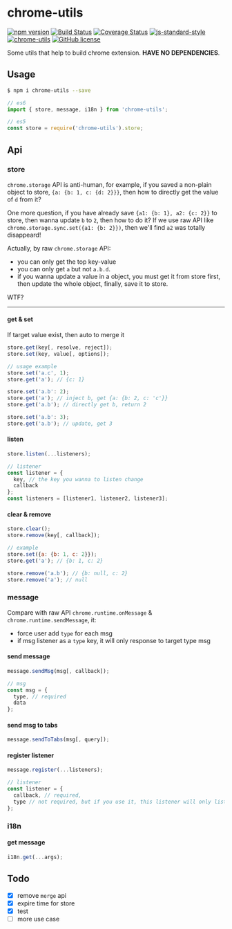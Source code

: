 # chrome-utils

[![npm version](https://badge.fury.io/js/chrome-utils.svg)](https://badge.fury.io/js/chrome-utils) [![Build Status](https://travis-ci.org/ecmadao/chrome-utils.svg?branch=master)](https://travis-ci.org/ecmadao/chrome-utils) [![Coverage Status](https://coveralls.io/repos/github/ecmadao/chrome-utils/badge.svg?branch=master)](https://coveralls.io/github/ecmadao/chrome-utils?branch=master) [![js-standard-style](https://img.shields.io/badge/code%20style-standard-brightgreen.svg)](http://standardjs.com) [![chrome-utils](http://img.shields.io/npm/dm/chrome-utils.svg)](https://www.npmjs.com/package/chrome-utils) [![GitHub license](https://img.shields.io/badge/license-MIT-blue.svg)](https://raw.githubusercontent.com/ecmadao/chrome-utils/master/LICENSE)

Some utils that help to build chrome extension. **HAVE NO DEPENDENCIES**.

## Usage

```bash
$ npm i chrome-utils --save
```

```javascript
// es6
import { store, message, i18n } from 'chrome-utils';

// es5
const store = require('chrome-utils').store;
```

## Api

### store

`chrome.storage` API is anti-human, for example, if you saved a non-plain object to store, `{a: {b: 1, c: {d: 2}}}`, then how to directly get the value of `d` from it?

One more question, if you have already save `{a1: {b: 1}, a2: {c: 2}}` to store, then wanna update `b` to `2`, then how to do it? If we use raw API like `chrome.storage.sync.set({a1: {b: 2}})`, then we'll find `a2` was totally disappeard!

Actually, by raw `chrome.storage` API:

- you can only get the top key-value
- you can only get `a` but not `a.b.d`.
- if you wanna update a value in a object, you must get it from store first, then update the whole object, finally, save it to store.

WTF?

---

#### get & set

If target value exist, then auto to merge it

```javascript
store.get(key[, resolve, reject]);
store.set(key, value[, options]);

// usage example
store.set('a.c', 1);
store.get('a'); // {c: 1}

store.set('a.b': 2);
store.get('a'); // inject b, get {a: {b: 2, c: 'c'}}
store.get('a.b'); // directly get b, return 2

store.set('a.b': 3);
store.get('a.b'); // update, get 3
```

#### listen

```javascript
store.listen(...listeners);

// listener
const listener = {
  key, // the key you wanna to listen change
  callback
};
const listeners = [listener1, listener2, listener3];
```

#### clear & remove

```javascript
store.clear();
store.remove(key[, callback]);

// example
store.set({a: {b: 1, c: 2}});
store.get('a'); // {b: 1, c: 2}

store.remove('a.b'); // {b: null, c: 2}
store.remove('a'); // null
```

### message

Compare with raw API `chrome.runtime.onMessage` & `chrome.runtime.sendMessage`, it:

- force user add `type` for each msg
- if msg listener as a `type` key, it will only response to target type msg

#### send message

```javascript
message.sendMsg(msg[, callback]);

// msg
const msg = {
  type, // required
  data
};
```

#### send msg to tabs

```javascript
message.sendToTabs(msg[, query]);
```

#### register listener

```javascript
message.register(...listeners);

// listener
const listener = {
  callback, // required,
  type // not required, but if you use it, this listener will only listen same type msg
};
```

### i18n

#### get message

```javascript
i18n.get(...args);
```

## Todo

- [x] remove `merge` api
- [x] expire time for store
- [x] test
- [ ] more use case

